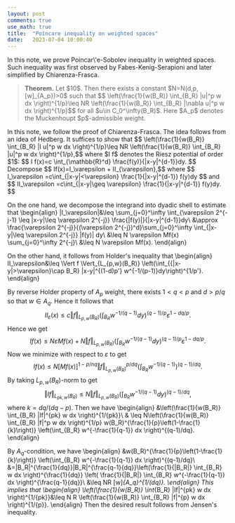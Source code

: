 ```yaml
---
layout: post
comments: true
use_math: true
title:  "Poincare inequality on weighted spaces"
date:   2023-07-04 10:00:40 
---
```

 

<div>
In this note, we prove Poincar\'e-Sobolev inequality in weighted spaces. Such inequality was first observed by Fabes-Kenig-Serapioni and later simplified by Chiarenza-Frasca.

<blockquote><strong>Theorem.</strong>
Let $1<p<\infty$, $w\in A_p$, and $R>0$. Then there exists a constant $N=N(d,p,[w]_{A_p})>0$ such that 
$$ \left(\frac{1}{w(B_R)} \int_{B_R} |u|^p w dx \right)^{1/p}\leq NR \left(\frac{1}{w(B_R)} \int_{B_R} |\nabla u|^p w dx \right)^{1/p}$$
for all $u\in C_0^\infty(B_R)$. Here $A_p$ denotes the Muckenhoupt $p$-admissible weight. 
</blockquote>
In this note, we follow the proof of Chiarenza-Frasca. The idea follows from an idea of Hedberg. It suffices to show that 
$$ \left(\frac{1}{w(B_R)} \int_{B_R} |I u|^p w dx \right)^{1/p}\leq NR \left(\frac{1}{w(B_R)} \int_{B_R} |u|^p w dx \right)^{1/p},$$
where $I f$ denotes the Riesz potential of order $1$:
$$
  I f(x)=c \int_{\mathbb{R}^d} \frac{f(y)}{|x-y|^{d-1}}dy.
$$
Decompose 
$$   If(x)=I_\varepsilon + II_{\varepsilon},$$
where 
$$
    I_\varepsilon =c\int_{|x-y|<\varepsilon} \frac{1}{|x-y|^{d-1}} f(y)dy 
$$
and
$$
    II_\varepsilon =c\int_{|x-y|\geq \varepsilon} \frac{1}{|x-y|^{d-1}} f(y)dy.
$$

On the one hand, we decompose the integrand into dyadic shell to estimate that
\begin{align}
|I_\varepsilon|&\leq \sum_{j=0}^\infty \int_{\varepsilon 2^{-j-1} \leq |x-y|\leq \varepsilon 2^{-j}} \frac{|f(y)|}{|x-y|^{d-1}}dy\\
&\approx \frac{\varepsilon 2^{-j}}{(\varepsilon 2^{-j})^d}\sum_{j=0}^\infty \int_{|x-y|\leq \varepsilon 2^{-j}} |f(y)| dy\\
&\leq N \varepsilon Mf(x) \sum_{j=0}^\infty 2^{-j}\\
&\leq N \varepsilon Mf(x).
\end{align}

On the other hand, it follows from Holder's inequality that 
\begin{align}
II_\varepsilon&\leq \Vert f \Vert_{L_{p,w}(B_R)} \left(\int_{\{|x-y|>\varepsilon\}\cap B_R} |x-y|^{(1-d)p'} w^{-1/(p-1)}dy\right)^{1/p'}.
\end{align}

By reverse Holder property of $A_p$ weight, there exists $1<q<p$ and $d>p/q$ so that $w\in A_q$. Hence it follows that 
$$
II_\varepsilon (x)\leq c \Vert f \Vert_{L_{p,w}(B_R)}\left(\int_{B_R} w^{-1/(q-1)} dy\right)^{(q-1)/p} \varepsilon^{1-dq/p}.
$$
Hence we get 
$$
If(x)\leq N \varepsilon M f(x) + N \Vert f \Vert_{L_{p,w}(B_R)} \left(\int_{B_R} w^{-1/(q-1)} dy\right)^{(q-1)/p} \varepsilon^{1-dq/p}.
$$
Now we minimize with respect to $\varepsilon$ to get 
$$ If(x)\leq N[Mf(x)]^{1-p/nq} \Vert f \Vert_{L_{p,w}(B_R)}^{p/dq} \left(\int_{B_R} w^{-1/(q-1)} \right)^{(q-1)/dq}.
$$
By taking $L_{p,w}(B_R)$-norm to get 
$$
   \Vert I f \Vert_{L_{pk,w}(B_R)} \leq N \Vert f \Vert_{L_{p,w}(B_R)} \left(\int_{B_R} w^{-1/(q-1)} dy \right)^{(q-1)/dq},
$$
where $k=dq/(dq-p)$. Then we have 
\begin{align}
&\left(\frac{1}{w(B_R)} \int_{B_R} |If|^{pk} w dx \right)^{1/{pk}}\\
& \leq N\left(\frac{1}{w(B_R)} \int_{B_R} |f|^p w dx \right)^{1/p} w(B_R)^{\frac{1}{p}\left(1-\frac{1}{k}\right)} \left(\int_{B_R} w^{-\frac{1}{q-1}} dx \right)^{(q-1)/dq}.
\end{align}

By $A_q$-condition, we have 
\begin{align}
&w(B_R)^{\frac{1}{p}\left(1-\frac{1}{k}\right)} \left(\int_{B_R} w^{-\frac{1}{q-1}} dx \right)^{(q-1)/dq}\\
&=|B_R|^{\frac{1}{dq}}|B_R|^{\frac{q-1}{dq}}\left(\frac{1}{|B_R|} \int_{B_R} w dx \right)^{\frac{1}{dq}} \left( \frac{1}{|B_R|} \int_{B_R} w^{-\frac{1}{q-1}} dx \right)^{\frac{q-1}{dq}}\\
&\leq NR [w]_{A_q}^{1/(dq)}.
\end{align}
This implies that 
\begin{align}
\left(\frac{1}{w(B_R)} \int_{B_R} |If|^{pk} w dx \right)^{1/{pk}}&\leq N R \left(\frac{1}{w(B_R)} \int_{B_R} |f|^{p} w dx \right)^{1/{p}}.
\end{align}
Then the desired result follows from Jensen's inequality.
 

</div>
 
